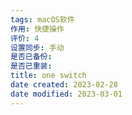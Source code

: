 ```yaml
---
tags: macOS软件
作用: 快捷操作
评价: 4
设置同步: 手动
是否已备份:
是否已重装:
title: one switch
date created: 2023-02-28
date modified: 2023-03-01
---
```


